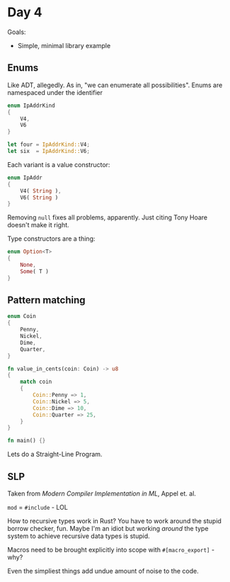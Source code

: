 # Day 4
Goals:
* Simple, minimal library example

## Enums
Like ADT, allegedly. As in, "we can enumerate all possibilities". Enums are namespaced under the identifier

```rust 
enum IpAddrKind 
{
	V4,
	V6
}

let four = IpAddrKind::V4;
let six  = IpAddrKind::V6;
```

Each variant is a value constructor:

```rust
enum IpAddr 
{
	V4( String ),
	V6( String )
}
```

Removing `null` fixes all problems, apparently. Just citing Tony Hoare doesn't make it right. 

Type constructors are a thing:

```rust 
enum Option<T> 
{
	None,
	Some( T )
}
```

## Pattern matching
```rust
enum Coin 
{
    Penny,
    Nickel,
    Dime,
    Quarter,
}

fn value_in_cents(coin: Coin) -> u8 
{
    match coin 
    {
        Coin::Penny => 1,
        Coin::Nickel => 5,
        Coin::Dime => 10,
        Coin::Quarter => 25,
    }
}

fn main() {}
```

Lets do a Straight-Line Program.

## SLP
Taken from *Modern Compiler Implementation in ML*, Appel et. al.

`mod` = `#include` - LOL

How to recursive types work in Rust? You have to work around the stupid borrow checker, fun. Maybe I'm an idiot but working *around* the type system to achieve recursive data types is stupid.

Macros need to be brought explicitly into scope with  `#[macro_export]` - why?

Even the simpliest things add undue amount of noise to the code.